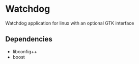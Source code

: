 # Watchdog
Watchdog application for linux with an optional GTK interface

## Dependencies
- libconfig++
- boost

